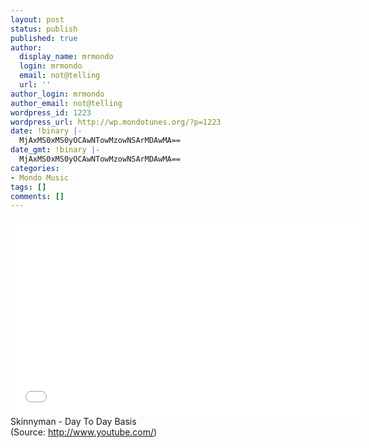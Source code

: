 ```yaml
---
layout: post
status: publish
published: true
author:
  display_name: mrmondo
  login: mrmondo
  email: not@telling
  url: ''
author_login: mrmondo
author_email: not@telling
wordpress_id: 1223
wordpress_url: http://wp.mondotunes.org/?p=1223
date: !binary |-
  MjAxMS0xMS0yOCAwNTowMzowNSArMDAwMA==
date_gmt: !binary |-
  MjAxMS0xMS0yOCAwNTowMzowNSArMDAwMA==
categories:
- Mondo Music
tags: []
comments: []
---
```

<iframe width="560" height="315" src="//www.youtube.com/embed/k5q552IQFak" frameborder="0"> </iframe>
Skinnyman - Day To Day Basis
<div class="attribution">(<span>Source:</span> <a href="http://www.youtube.com/">http://www.youtube.com/</a>)</div>

